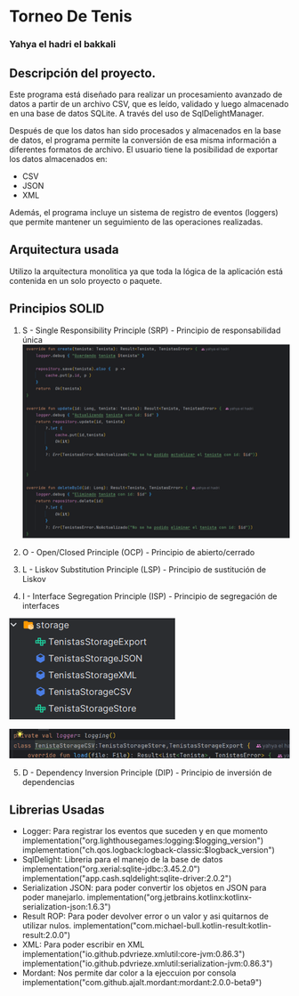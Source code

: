 # Torneo De Tenis 
### Yahya el hadri el bakkali 


## Descripción del proyecto.
Este programa está diseñado para realizar un procesamiento avanzado de datos a partir de un archivo CSV, que es leído, validado y luego almacenado en una base de datos SQLite. A través del uso de SqlDelightManager.

Después de que los datos han sido procesados y almacenados en la base de datos, el programa permite la conversión de esa misma información a diferentes formatos de archivo. El usuario tiene la posibilidad de exportar los datos almacenados en:
- CSV
- JSON
- XML

Además, el programa incluye un sistema de registro de eventos (loggers) que permite mantener un seguimiento de las operaciones realizadas.

## Arquitectura usada
Utilizo la arquitectura monolitica ya que toda la lógica de la aplicación está contenida en un solo proyecto o paquete.

## Principios SOLID

1. S - Single Responsibility Principle (SRP) - Principio de responsabilidad única
![SRP](capturas/SRP.png)

2. O - Open/Closed Principle (OCP) - Principio de abierto/cerrado

3. L - Liskov Substitution Principle (LSP) - Principio de sustitución de Liskov

4. I - Interface Segregation Principle (ISP) - Principio de segregación de interfaces

![ISP-1](capturas/ISP-1.png)

![ISP-2](capturas/ISP-2.png)

5. D - Dependency Inversion Principle (DIP) - Principio de inversión de dependencias

## Librerias Usadas
 - Logger: Para registrar los eventos que suceden y en que momento
    implementation("org.lighthousegames:logging:$logging_version")
    implementation("ch.qos.logback:logback-classic:$logback_version")
- SqlDelight: Libreria para el manejo de la base de datos
    implementation("org.xerial:sqlite-jdbc:3.45.2.0")
    implementation("app.cash.sqldelight:sqlite-driver:2.0.2")
- Serialization JSON: para poder convertir los objetos en JSON para poder manejarlo.
    implementation("org.jetbrains.kotlinx:kotlinx-serialization-json:1.6.3")
- Result ROP: Para poder devolver error o un valor y asi quitarnos de utilizar nulos.
    implementation("com.michael-bull.kotlin-result:kotlin-result:2.0.0")
- XML: Para poder escribir en XML 
    implementation("io.github.pdvrieze.xmlutil:core-jvm:0.86.3")
    implementation("io.github.pdvrieze.xmlutil:serialization-jvm:0.86.3")
- Mordant: Nos permite dar color a la ejeccuion por consola
    implementation("com.github.ajalt.mordant:mordant:2.0.0-beta9")

